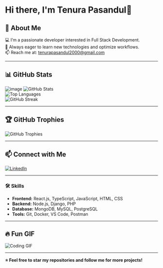 # Hi there, I'm Tenura Pasandul👋


## 🚀 About Me  
💻 I’m a passionate developer interested in Full Stack Development.  
🎯 Always eager to learn new technologies and optimize workflows.  
📫 Reach me at: tenurapasandul2000@gmail.com

---

## 📊 GitHub Stats  
![image](https://github.com/user-attachments/assets/688c0935-6a52-49cb-95a0-0d36898ded27)
![GitHub Stats](https://github-readme-stats.vercel.app/api?username=TenuraPasandul&show_icons=true&theme=radical&count_private=true)  
![Top Languages](https://github-readme-stats.vercel.app/api/top-langs/?username=TenuraPasandul&layout=compact&theme=radical&count_private=true)  
![GitHub Streak](https://github-readme-streak-stats.herokuapp.com/?user=TenuraPasandul&theme=dark)  


---

## 🏆 GitHub Trophies  
![GitHub Trophies](https://github-profile-trophy.vercel.app/?username=TenuraPasandul&theme=onedark&count_private=true)

---


## 📫 Connect with Me  
[![LinkedIn](https://img.shields.io/badge/LinkedIn-0077B5?style=for-the-badge&logo=linkedin&logoColor=white)](https://linkedin.com/in/tenura-pasandul)  

---

### 🛠️ Skills  
- **Frontend:** React.js, TypeScript, JavaScript, HTML, CSS  
- **Backend:** Node.js, Django, PHP  
- **Database:** MongoDB, MySQL, PostgreSQL  
- **Tools:** Git, Docker, VS Code, Postman  

---

## 🔥 Fun GIF  
![Coding GIF](https://media.giphy.com/media/qgQUggAC3Pfv687qPC/giphy.gif)

---

**⭐ Feel free to star my repositories and follow me for more projects!**
